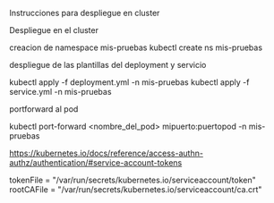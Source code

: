Instrucciones para despliegue en cluster

Despliegue en el cluster

creacion de namespace mis-pruebas
kubectl create ns mis-pruebas

despliegue de las plantillas del deployment y servicio

kubectl apply -f deployment.yml -n mis-pruebas
kubectl apply -f service.yml -n mis-pruebas

portforward al pod

kubectl port-forward <nombre_del_pod> mipuerto:puertopod -n mis-pruebas

https://kubernetes.io/docs/reference/access-authn-authz/authentication/#service-account-tokens

tokenFile  = "/var/run/secrets/kubernetes.io/serviceaccount/token"
rootCAFile = "/var/run/secrets/kubernetes.io/serviceaccount/ca.crt"